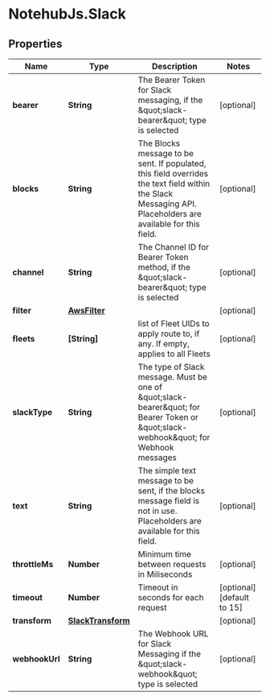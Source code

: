 # NotehubJs.Slack

## Properties

| Name           | Type                                    | Description                                                                                                                                                 | Notes                      |
| -------------- | --------------------------------------- | ----------------------------------------------------------------------------------------------------------------------------------------------------------- | -------------------------- |
| **bearer**     | **String**                              | The Bearer Token for Slack messaging, if the \&quot;slack-bearer\&quot; type is selected                                                                    | [optional]                 |
| **blocks**     | **String**                              | The Blocks message to be sent. If populated, this field overrides the text field within the Slack Messaging API. Placeholders are available for this field. | [optional]                 |
| **channel**    | **String**                              | The Channel ID for Bearer Token method, if the \&quot;slack-bearer\&quot; type is selected                                                                  | [optional]                 |
| **filter**     | [**AwsFilter**](AwsFilter.md)           |                                                                                                                                                             | [optional]                 |
| **fleets**     | **[String]**                            | list of Fleet UIDs to apply route to, if any. If empty, applies to all Fleets                                                                               | [optional]                 |
| **slackType**  | **String**                              | The type of Slack message. Must be one of \&quot;slack-bearer\&quot; for Bearer Token or \&quot;slack-webhook\&quot; for Webhook messages                   | [optional]                 |
| **text**       | **String**                              | The simple text message to be sent, if the blocks message field is not in use. Placeholders are available for this field.                                   | [optional]                 |
| **throttleMs** | **Number**                              | Minimum time between requests in Miliseconds                                                                                                                | [optional]                 |
| **timeout**    | **Number**                              | Timeout in seconds for each request                                                                                                                         | [optional] [default to 15] |
| **transform**  | [**SlackTransform**](SlackTransform.md) |                                                                                                                                                             | [optional]                 |
| **webhookUrl** | **String**                              | The Webhook URL for Slack Messaging if the \&quot;slack-webhook\&quot; type is selected                                                                     | [optional]                 |
